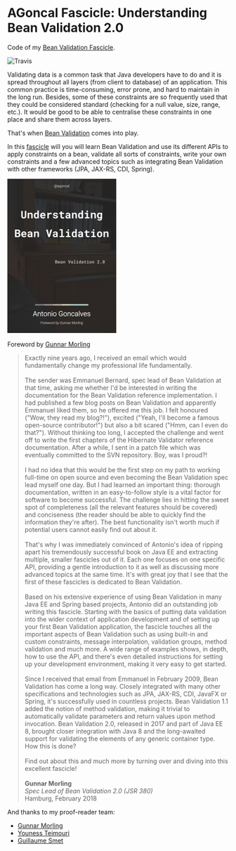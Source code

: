 # AGoncal Fascicle: Understanding Bean Validation 2.0

Code of my [Bean Validation Fascicle](https://agoncal.teachable.com/p/ebook-understanding-bean-validation).

![Travis](https://travis-ci.org/agoncal/agoncal-fascicle-bean-validation.svg?branch=2.0)

Validating data is a common task that Java developers have to do and it is spread throughout all layers (from client to database) of an application.
This common practice is time-consuming, error prone, and hard to maintain in the long run.
Besides, some of these constraints are so frequently used that they could be considered standard (checking for a null value, size, range, etc.).
It would be good to be able to centralise these constraints in one place and share them across layers.

That's when [Bean Validation](https://beanvalidation.org) comes into play.

In this [fascicle](https://agoncal.teachable.com/courses/category/ebook) will you will learn Bean Validation and use its different APIs to apply constraints on a bean, validate all sorts of constraints, write your own constraints and a few advanced topics such as integrating Bean Validation with other frameworks (JPA, JAX-RS, CDI, Spring).

![Bean Validation Fascicle](https://raw.githubusercontent.com/agoncal/agoncal-fascicle-bean-validation/master/cover.jpg)

Foreword by [Gunnar Morling](https://twitter.com/gunnarmorling)

> Exactly nine years ago, I received an email which would fundamentally change my professional life fundamentally.
<br/><br/>
> The sender was Emmanuel Bernard, spec lead of Bean Validation at that time, asking me whether I'd be interested in writing the documentation for the Bean Validation reference implementation.
I had published a few blog posts on Bean Validation and apparently Emmanuel liked them, so he offered me this job.
I felt honoured ("Wow, they read my blog?!"), excited ("Yeah, I'll become a famous open-source contributor!") but also a bit scared ("Hmm, can I even do that?").
Without thinking too long, I accepted the challenge and went off to write the first chapters of the Hibernate Validator reference documentation.
After a while, I sent in a patch file which was eventually committed to the SVN repository.
Boy, was I proud?!
<br/><br/>
> I had no idea that this would be the first step on my path to working full-time on open source and even becoming the Bean Validation spec lead myself one day.
But I had learned an important thing: thorough documentation, written in an easy-to-follow style is a vital factor for software to become successful.
The challenge lies in hitting the sweet spot of completeness (all the relevant features should be covered) and conciseness (the reader should be able to quickly find the information they're after).
The best functionality isn't worth much if potential users cannot easily find out about it.
<br/><br/>
> That's why I was immediately convinced of Antonio's idea of ripping apart his tremendously successful book on Java EE and extracting multiple, smaller fascicles out of it.
Each one focuses on one specific API, providing a gentle introduction to it as well as discussing more advanced topics at the same time.
It's with great joy that I see that the first of these fascicles is dedicated to Bean Validation.
<br/><br/>
> Based on his extensive experience of using Bean Validation in many Java EE and Spring based projects, Antonio did an outstanding job writing this fascicle.
Starting with the basics of putting data validation into the wider context of application development and of setting up your first Bean Validation application, the fascicle touches all the important aspects of Bean Validation such as using built-in and custom constraints, message interpolation, validation groups, method validation and much more.
A wide range of examples shows, in depth, how to use the API, and there's even detailed instructions for setting up your development environment, making it very easy to get started.
<br/><br/>
> Since I received that email from Emmanuel in February 2009, Bean Validation has come a long way.
Closely integrated with many other specifications and technologies such as JPA, JAX-RS, CDI, JavaFX or Spring, it's successfully used in countless projects.
Bean Validation 1.1 added the notion of method validation, making it trivial to automatically validate parameters and return values upon method invocation.
Bean Validation 2.0, released in 2017 and part of Java EE 8, brought closer integration with Java 8 and the long-awaited support for validating the elements of any generic container type.
How this is done?
<br/><br/>
Find out about this and much more by turning over and diving into this excellent fascicle!
<br/><br/>
**Gunnar Morling**  
_Spec Lead of Bean Validation 2.0 (JSR 380)_  
Hamburg, February 2018

And thanks to my proof-reader team:

* [Gunnar Morling](https://twitter.com/gunnarmorling)
* [Youness Teimouri](http://www.youness-teimouri.com)
* [Guillaume Smet](http://in.relation.to/guillaume-smet)
